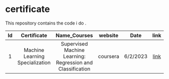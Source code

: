 # certificate

This repository contains the code i do .

|Id  |                      Certificate                            |        Name_Courses                                       |    website           |Date        |      link |
|:--:|:-----------------------------------------------------------:|:---------------------------------------------------------:|:--------------------:|:----------:|:---------------:|
|1   |       Machine Learning Specialization                       |Supervised Machine Learning: Regression and Classification |       coursera        |   6/2/2023|[link](https://github.com/youssefkhaled2019/certificate/blob/main/Machine%20Learning%20Specialization/Coursera%20RLCSE56EJE2X.pdf)|



